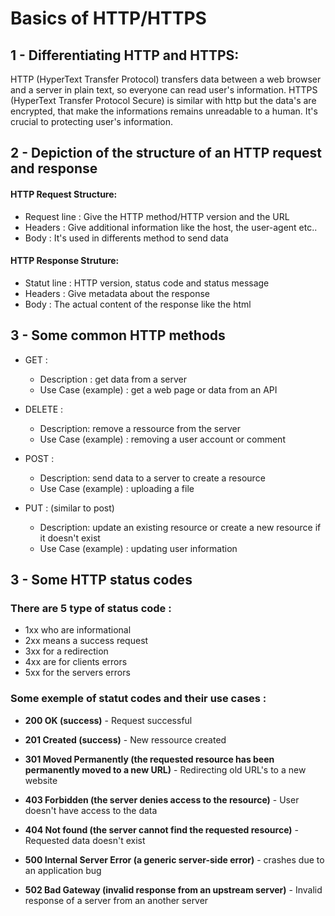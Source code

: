 # Basics of HTTP/HTTPS

## 1 - Differentiating HTTP and HTTPS:

HTTP (HyperText Transfer Protocol)  transfers data between a web browser and a server in plain text, so everyone can read user's information. HTTPS (HyperText Transfer Protocol Secure) is similar with http but the data's are encrypted, that make the informations remains unreadable to a human. It's crucial to protecting user's information.

## 2 - Depiction of the structure of an HTTP request and response

#### HTTP Request Structure:
* Request line : Give the HTTP method/HTTP version and the URL
* Headers : Give additional information like the host, the user-agent etc..
* Body : It's used in differents method to send data

#### HTTP Response Struture:
* Statut line : HTTP version, status code and status message
* Headers : Give metadata about the response
* Body : The actual content of the response like the html

## 3 - Some common HTTP methods

* GET :  
    * Description : get data from a server
    * Use Case (example) :  get a web page or data from an API

* DELETE :  
    * Description: remove a ressource from the server
    * Use Case (example) : removing a user account or comment

* POST :  
    * Description: send data to a server to create a resource
    * Use Case (example) : uploading a file

* PUT :  (similar to post)
    * Description: update an existing resource or create a new resource if it doesn't exist
    * Use Case (example) : updating user information

## 3 - Some HTTP status codes

### There are 5 type of status code :

* 1xx who are informational
* 2xx means a success request
* 3xx for a redirection
* 4xx are for clients errors
* 5xx for the servers errors

### Some exemple of statut codes and their use cases : 

* **200 OK (success)** - Request successful

* **201 Created (success)** - New ressource created

* **301 Moved Permanently (the requested resource has been permanently moved to a new URL)** - Redirecting old URL's to a new website

* **403 Forbidden (the server denies access to the resource)** - User doesn't have access to the data

* **404 Not found (the server cannot find the requested resource)** - Requested data doesn't exist

* **500 Internal Server Error (a generic server-side error)** - crashes due to an application bug

* **502 Bad Gateway (invalid response from an upstream server)** - Invalid response of a server from an another server